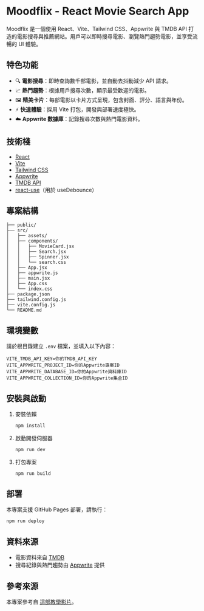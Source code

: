 # Moodflix - React Movie Search App

Moodflix 是一個使用 React、Vite、Tailwind CSS、Appwrite 與 TMDB API 打造的電影搜尋與推薦網站。用戶可以即時搜尋電影、瀏覽熱門趨勢電影，並享受流暢的 UI 體驗。

## 特色功能

- 🔍 **電影搜尋**：即時查詢數千部電影，並自動去抖動減少 API 請求。
- 📈 **熱門趨勢**：根據用戶搜尋次數，顯示最受歡迎的電影。
- 🖼️ **精美卡片**：每部電影以卡片方式呈現，包含封面、評分、語言與年份。
- ⚡ **快速體驗**：採用 Vite 打包，開發與部署速度極快。
- ☁️ **Appwrite 數據庫**：記錄搜尋次數與熱門電影資料。

## 技術棧

- [React](https://react.dev/)
- [Vite](https://vitejs.dev/)
- [Tailwind CSS](https://tailwindcss.com/)
- [Appwrite](https://appwrite.io/)
- [TMDB API](https://www.themoviedb.org/documentation/api)
- [react-use](https://github.com/streamich/react-use)（用於 useDebounce）

## 專案結構

```
├── public/
├── src/
│   ├── assets/
│   ├── components/
│   │   ├── MovieCard.jsx
│   │   ├── Search.jsx
│   │   ├── Spinner.jsx
│   │   └── search.css
│   ├── App.jsx
│   ├── appwrite.js
│   ├── main.jsx
│   ├── App.css
│   └── index.css
├── package.json
├── tailwind.config.js
├── vite.config.js
└── README.md
```

## 環境變數

請於根目錄建立 `.env` 檔案，並填入以下內容：

```
VITE_TMDB_API_KEY=你的TMDB_API_KEY
VITE_APPWRITE_PROJECT_ID=你的Appwrite專案ID
VITE_APPWRITE_DATABASE_ID=你的Appwrite資料庫ID
VITE_APPWRITE_COLLECTION_ID=你的Appwrite集合ID
```

## 安裝與啟動

1. 安裝依賴
   ```sh
   npm install
   ```
2. 啟動開發伺服器
   ```sh
   npm run dev
   ```
3. 打包專案
   ```sh
   npm run build
   ```

## 部署

本專案支援 GitHub Pages 部署，請執行：
```sh
npm run deploy
```

## 資料來源

- 電影資料來自 [TMDB](https://www.themoviedb.org/)
- 搜尋紀錄與熱門趨勢由 [Appwrite](https://appwrite.io/) 提供

## 參考來源

本專案參考自 [這部教學影片](https://youtu.be/dCLhUialKPQ?si=85sq0yQ5JnxnYeTp)。
